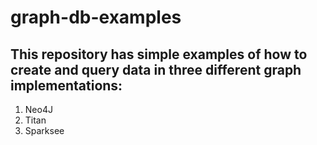 # graph-db-examples

## This repository has simple examples of how to create and query data in three different graph implementations:
1. Neo4J
2. Titan
3. Sparksee
